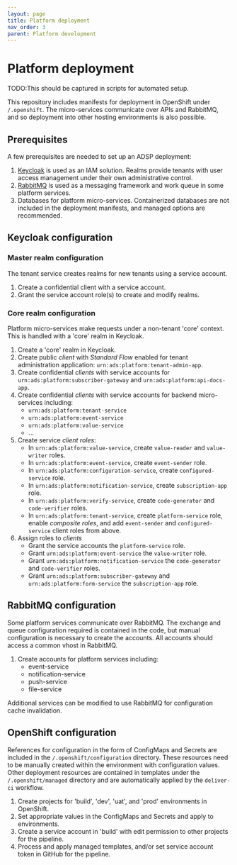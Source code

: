 ```yaml
---
layout: page
title: Platform deployment
nav_order: 3
parent: Platform development
---
```


# Platform deployment

TODO:This should be captured in scripts for automated setup.

This repository includes manifests for deployment in OpenShift under `/.openshift`. The micro-services
communicate over APIs and RabbitMQ, and so deployment into other hosting environments is also possible.

## Prerequisites

A few prerequisites are needed to set up an ADSP deployment:

1. [Keycloak](https://www.keycloak.org/) is used as an IAM solution. Realms provide tenants with user access management under their own administrative control.
2. [RabbitMQ](https://www.rabbitmq.com/) is used as a messaging framework and work queue in some platform services.
3. Databases for platform micro-services. Containerized databases are not included in the deployment manifests, and managed options are recommended.

## Keycloak configuration

### Master realm configuration

The tenant service creates realms for new tenants using a service account.

1. Create a confidential client with a service account.
2. Grant the service account role(s) to create and modify realms.

### Core realm configuration

Platform micro-services make requests under a non-tenant 'core' context. This is handled with a 'core' realm in Keycloak.

1. Create a 'core' realm in Keycloak.
2. Create public *client* with *Standard Flow* enabled for tenant administration application: `urn:ads:platform:tenant-admin-app`.
3. Create confidential *clients* with service accounts for `urn:ads:platform:subscriber-gateway` and `urn:ads:platform:api-docs-app`.
4. Create confidential *clients* with service accounts for backend micro-services including:
   - `urn:ads:platform:tenant-service`
   - `urn:ads:platform:event-service`
   - `urn:ads:platform:value-service`
   - ...
5. Create service *client roles*:
   - In `urn:ads:platform:value-service`, create `value-reader` and `value-writer` roles.
   - In `urn:ads:platform:event-service`, create `event-sender` role.
   - In `urn:ads:platform:configuration-service`, create  `configured-service` role.
   - In `urn:ads:platform:notification-service`, create `subscription-app` role.
   - In `urn:ads:platform:verify-service`, create `code-generator` and `code-verifier` roles.
   - In `urn:ads:platform:tenant-service`, create `platform-service` role, enable *composite roles*, and add `event-sender` and `configured-service` client roles from above.
6. Assign roles to *clients*
   - Grant the service accounts the `platform-service` role.
   - Grant `urn:ads:platform:event-service` the `value-writer` role.
   - Grant `urn:ads:platform:notification-service` the `code-generator` and `code-verifier` roles.
   - Grant `urn:ads:platform:subscriber-gateway` and `urn:ads:platform:form-service` the `subscription-app` role.


## RabbitMQ configuration
Some platform services communicate over RabbitMQ. The exchange and queue configuration required is contained in the code, but manual configuration is necessary to create the accounts. All accounts should access a common vhost in RabbitMQ.

1. Create accounts for platform services including:
   - event-service
   - notification-service
   - push-service
   - file-service

Additional services can be modified to use RabbitMQ for configuration cache invalidation.

## OpenShift configuration

References for configuration in the form of ConfigMaps and Secrets are included in the `/.openshift/configuration` directory. These resources need to be manually created within the environment with configuration values. Other deployment resources are contained in templates under the `/.openshift/managed` directory and are automatically applied by the `deliver-ci` workflow.

1. Create projects for 'build', 'dev', 'uat', and 'prod' environments in OpenShift.
2. Set appropriate values in the ConfigMaps and Secrets and apply to environments.
3. Create a service account in 'build' with edit permission to other projects for the pipeline.
4. Process and apply managed templates, and/or set service account token in GitHub for the pipeline.

